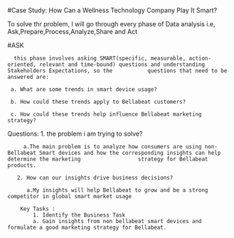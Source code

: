 #Case Study: How Can a Wellness Technology Company Play It Smart?


To solve thr problem, I will go through every phase of Data analysis i.e, Ask,Prepare,Process,Analyze,Share and Act

#ASK

      this phase involves asking SMART(specific, measurable, action-oriented, relevant and time-bound) questions and understanding Stakeholders Expectations, so the           questions that need to be answered are:

     a. What are some trends in smart device usage?

     b. How could these trends apply to Bellabeat customers?

     c. How could these trends help influence Bellabeat marketing strategy?

 Questions:
      1.  the problem i am  trying to solve?
      
         a.The main problem is to analyze how consumers are using non-Bellabeat Smart devices and how the corresponding insights can help determine the marketing                  strategy for Bellabeat products.

       2. How can our insights drive business decisions?
       
          a.My insights will help Bellabeat to grow and be a strong competitor in global smart market usage

        Key Tasks :
            1. Identify the Business Task
            a. Gain insights from non bellabeat smart devices and formulate a good marketing strategy for Bellabeat.

        
